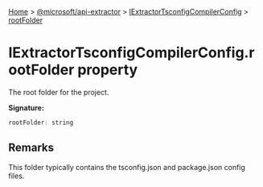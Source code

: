 [Home](./index) &gt; [@microsoft/api-extractor](./api-extractor.md) &gt; [IExtractorTsconfigCompilerConfig](./api-extractor.iextractortsconfigcompilerconfig.md) &gt; [rootFolder](./api-extractor.iextractortsconfigcompilerconfig.rootfolder.md)

# IExtractorTsconfigCompilerConfig.rootFolder property

The root folder for the project.

**Signature:**
```javascript
rootFolder: string
```

## Remarks

This folder typically contains the tsconfig.json and package.json config files.
